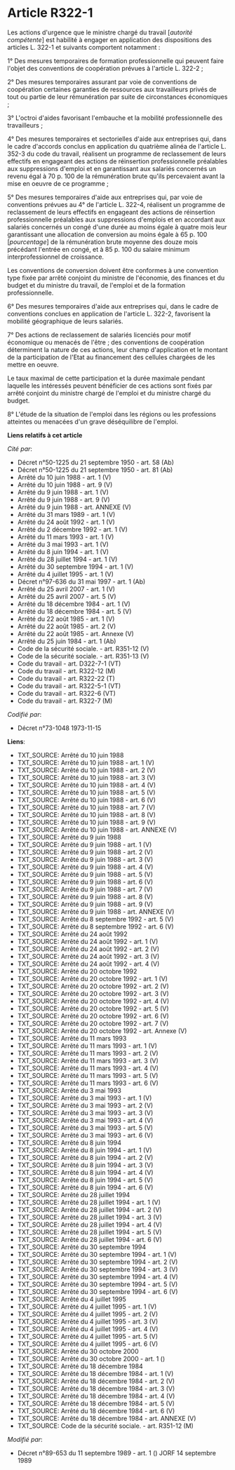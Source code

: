 # Article R322-1

Les actions d'urgence que le ministre chargé du travail [*autorité compétente*] est habilité à engager en application des
dispositions des articles L. 322-1 et suivants comportent notamment :

1° Des mesures temporaires de formation professionnelle qui peuvent faire l'objet des conventions de coopération prévues à
l'article L. 322-2 ;

2° Des mesures temporaires assurant par voie de conventions de coopération certaines garanties de ressources aux travailleurs
privés de tout ou partie de leur rémunération par suite de circonstances économiques ;

3° L'octroi d'aides favorisant l'embauche et la mobilité professionnelle des travailleurs ;

4° Des mesures temporaires et sectorielles d'aide aux entreprises qui, dans le cadre d'accords conclus en application du
quatrième alinéa de l'article L. 352-3 du code du travail, réalisent un programme de reclassement de leurs effectifs en
engageant des actions de réinsertion professionnelle préalables aux suppressions d'emploi et en garantissant aux salariés
concernés un revenu égal à 70 p. 100 de la rémunération brute qu'ils percevaient avant la mise en oeuvre de ce programme ;

5° Des mesures temporaires d'aide aux entreprises qui, par voie de conventions prévues au 4° de l'article L. 322-4, réalisent
un programme de reclassement de leurs effectifs en engageant des actions de réinsertion professionnelle préalables aux
suppressions d'emplois et en accordant aux salariés concernés un congé d'une durée au moins égale à quatre mois leur
garantissant une allocation de conversion au moins égale à 65 p. 100 [*pourcentage*] de la rémunération brute moyenne des
douze mois précédant l'entrée en congé, et à 85 p. 100 du salaire minimum interprofessionnel de croissance.

Les conventions de conversion doivent être conformes à une convention type fixée par arrêté conjoint du ministre de
l'économie, des finances et du budget et du ministre du travail, de l'emploi et de la formation professionnelle.

6° Des mesures temporaires d'aide aux entreprises qui, dans le cadre de conventions conclues en application de l'article L.
322-2, favorisent la mobilité géographique de leurs salariés.

7° Des actions de reclassement de salariés licenciés pour motif économique ou menacés de l'être ; des conventions de
coopération déterminent la nature de ces actions, leur champ d'application et le montant de la participation de l'Etat au
financement des cellules chargées de les mettre en oeuvre.

Le taux maximal de cette participation et la durée maximale pendant laquelle les intéressés peuvent bénéficier de ces actions
sont fixés par arrêté conjoint du ministre chargé de l'emploi et du ministre chargé du budget.

8° L'étude de la situation de l'emploi dans les régions ou les professions atteintes ou menacées d'un grave déséquilibre de
l'emploi.

**Liens relatifs à cet article**

_Cité par_:

  - Décret n°50-1225 du 21 septembre 1950 - art. 58 (Ab)
  - Décret n°50-1225 du 21 septembre 1950 - art. 81 (Ab)
  - Arrêté du 10 juin 1988 - art. 1 (V)
  - Arrêté du 10 juin 1988 - art. 9 (V)
  - Arrêté du 9 juin 1988 - art. 1 (V)
  - Arrêté du 9 juin 1988 - art. 9 (V)
  - Arrêté du 9 juin 1988 - art. ANNEXE (V)
  - Arrêté du 31 mars 1989 - art. 1 (V)
  - Arrêté du 24 août 1992 - art. 1 (V)
  - Arrêté du 2 décembre 1992 - art. 1 (V)
  - Arrêté du 11 mars 1993 - art. 1 (V)
  - Arrêté du 3 mai 1993 - art. 1 (V)
  - Arrêté du 8 juin 1994 - art. 1 (V)
  - Arrêté du 28 juillet 1994 - art. 1 (V)
  - Arrêté du 30 septembre 1994 - art. 1 (V)
  - Arrêté du 4 juillet 1995 - art. 1 (V)
  - Décret n°97-636 du 31 mai 1997 - art. 1 (Ab)
  - Arrêté du 25 avril 2007 - art. 1 (V)
  - Arrêté du 25 avril 2007 - art. 5 (V)
  - Arrêté du 18 décembre 1984 - art. 1 (V)
  - Arrêté du 18 décembre 1984 - art. 5 (V)
  - Arrêté du 22 août 1985 - art. 1 (V)
  - Arrêté du 22 août 1985 - art. 2 (V)
  - Arrêté du 22 août 1985 - art. Annexe (V)
  - Arrêté du 25 juin 1984 - art. 1 (Ab)
  - Code de la sécurité sociale. - art. R351-12 (V)
  - Code de la sécurité sociale. - art. R351-13 (V)
  - Code du travail - art. D322-7-1 (VT)
  - Code du travail - art. R322-12 (M)
  - Code du travail - art. R322-22 (T)
  - Code du travail - art. R322-5-1 (VT)
  - Code du travail - art. R322-6 (VT)
  - Code du travail - art. R322-7 (M)

_Codifié par_:

  - Décret n°73-1048 1973-11-15

**Liens**:

  - TXT_SOURCE: Arrêté du 10 juin 1988
  - TXT_SOURCE: Arrêté du 10 juin 1988 - art. 1 (V)
  - TXT_SOURCE: Arrêté du 10 juin 1988 - art. 2 (V)
  - TXT_SOURCE: Arrêté du 10 juin 1988 - art. 3 (V)
  - TXT_SOURCE: Arrêté du 10 juin 1988 - art. 4 (V)
  - TXT_SOURCE: Arrêté du 10 juin 1988 - art. 5 (V)
  - TXT_SOURCE: Arrêté du 10 juin 1988 - art. 6 (V)
  - TXT_SOURCE: Arrêté du 10 juin 1988 - art. 7 (V)
  - TXT_SOURCE: Arrêté du 10 juin 1988 - art. 8 (V)
  - TXT_SOURCE: Arrêté du 10 juin 1988 - art. 9 (V)
  - TXT_SOURCE: Arrêté du 10 juin 1988 - art. ANNEXE (V)
  - TXT_SOURCE: Arrêté du 9 juin 1988
  - TXT_SOURCE: Arrêté du 9 juin 1988 - art. 1 (V)
  - TXT_SOURCE: Arrêté du 9 juin 1988 - art. 2 (V)
  - TXT_SOURCE: Arrêté du 9 juin 1988 - art. 3 (V)
  - TXT_SOURCE: Arrêté du 9 juin 1988 - art. 4 (V)
  - TXT_SOURCE: Arrêté du 9 juin 1988 - art. 5 (V)
  - TXT_SOURCE: Arrêté du 9 juin 1988 - art. 6 (V)
  - TXT_SOURCE: Arrêté du 9 juin 1988 - art. 7 (V)
  - TXT_SOURCE: Arrêté du 9 juin 1988 - art. 8 (V)
  - TXT_SOURCE: Arrêté du 9 juin 1988 - art. 9 (V)
  - TXT_SOURCE: Arrêté du 9 juin 1988 - art. ANNEXE (V)
  - TXT_SOURCE: Arrêté du 8 septembre 1992 - art. 5 (V)
  - TXT_SOURCE: Arrêté du 8 septembre 1992 - art. 6 (V)
  - TXT_SOURCE: Arrêté du 24 août 1992
  - TXT_SOURCE: Arrêté du 24 août 1992 - art. 1 (V)
  - TXT_SOURCE: Arrêté du 24 août 1992 - art. 2 (V)
  - TXT_SOURCE: Arrêté du 24 août 1992 - art. 3 (V)
  - TXT_SOURCE: Arrêté du 24 août 1992 - art. 4 (V)
  - TXT_SOURCE: Arrêté du 20 octobre 1992
  - TXT_SOURCE: Arrêté du 20 octobre 1992 - art. 1 (V)
  - TXT_SOURCE: Arrêté du 20 octobre 1992 - art. 2 (V)
  - TXT_SOURCE: Arrêté du 20 octobre 1992 - art. 3 (V)
  - TXT_SOURCE: Arrêté du 20 octobre 1992 - art. 4 (V)
  - TXT_SOURCE: Arrêté du 20 octobre 1992 - art. 5 (V)
  - TXT_SOURCE: Arrêté du 20 octobre 1992 - art. 6 (V)
  - TXT_SOURCE: Arrêté du 20 octobre 1992 - art. 7 (V)
  - TXT_SOURCE: Arrêté du 20 octobre 1992 - art. Annexe (V)
  - TXT_SOURCE: Arrêté du 11 mars 1993
  - TXT_SOURCE: Arrêté du 11 mars 1993 - art. 1 (V)
  - TXT_SOURCE: Arrêté du 11 mars 1993 - art. 2 (V)
  - TXT_SOURCE: Arrêté du 11 mars 1993 - art. 3 (V)
  - TXT_SOURCE: Arrêté du 11 mars 1993 - art. 4 (V)
  - TXT_SOURCE: Arrêté du 11 mars 1993 - art. 5 (V)
  - TXT_SOURCE: Arrêté du 11 mars 1993 - art. 6 (V)
  - TXT_SOURCE: Arrêté du 3 mai 1993
  - TXT_SOURCE: Arrêté du 3 mai 1993 - art. 1 (V)
  - TXT_SOURCE: Arrêté du 3 mai 1993 - art. 2 (V)
  - TXT_SOURCE: Arrêté du 3 mai 1993 - art. 3 (V)
  - TXT_SOURCE: Arrêté du 3 mai 1993 - art. 4 (V)
  - TXT_SOURCE: Arrêté du 3 mai 1993 - art. 5 (V)
  - TXT_SOURCE: Arrêté du 3 mai 1993 - art. 6 (V)
  - TXT_SOURCE: Arrêté du 8 juin 1994
  - TXT_SOURCE: Arrêté du 8 juin 1994 - art. 1 (V)
  - TXT_SOURCE: Arrêté du 8 juin 1994 - art. 2 (V)
  - TXT_SOURCE: Arrêté du 8 juin 1994 - art. 3 (V)
  - TXT_SOURCE: Arrêté du 8 juin 1994 - art. 4 (V)
  - TXT_SOURCE: Arrêté du 8 juin 1994 - art. 5 (V)
  - TXT_SOURCE: Arrêté du 8 juin 1994 - art. 6 (V)
  - TXT_SOURCE: Arrêté du 28 juillet 1994
  - TXT_SOURCE: Arrêté du 28 juillet 1994 - art. 1 (V)
  - TXT_SOURCE: Arrêté du 28 juillet 1994 - art. 2 (V)
  - TXT_SOURCE: Arrêté du 28 juillet 1994 - art. 3 (V)
  - TXT_SOURCE: Arrêté du 28 juillet 1994 - art. 4 (V)
  - TXT_SOURCE: Arrêté du 28 juillet 1994 - art. 5 (V)
  - TXT_SOURCE: Arrêté du 28 juillet 1994 - art. 6 (V)
  - TXT_SOURCE: Arrêté du 30 septembre 1994
  - TXT_SOURCE: Arrêté du 30 septembre 1994 - art. 1 (V)
  - TXT_SOURCE: Arrêté du 30 septembre 1994 - art. 2 (V)
  - TXT_SOURCE: Arrêté du 30 septembre 1994 - art. 3 (V)
  - TXT_SOURCE: Arrêté du 30 septembre 1994 - art. 4 (V)
  - TXT_SOURCE: Arrêté du 30 septembre 1994 - art. 5 (V)
  - TXT_SOURCE: Arrêté du 30 septembre 1994 - art. 6 (V)
  - TXT_SOURCE: Arrêté du 4 juillet 1995
  - TXT_SOURCE: Arrêté du 4 juillet 1995 - art. 1 (V)
  - TXT_SOURCE: Arrêté du 4 juillet 1995 - art. 2 (V)
  - TXT_SOURCE: Arrêté du 4 juillet 1995 - art. 3 (V)
  - TXT_SOURCE: Arrêté du 4 juillet 1995 - art. 4 (V)
  - TXT_SOURCE: Arrêté du 4 juillet 1995 - art. 5 (V)
  - TXT_SOURCE: Arrêté du 4 juillet 1995 - art. 6 (V)
  - TXT_SOURCE: Arrêté du 30 octobre 2000
  - TXT_SOURCE: Arrêté du 30 octobre 2000 - art. 1 ()
  - TXT_SOURCE: Arrêté du 18 décembre 1984
  - TXT_SOURCE: Arrêté du 18 décembre 1984 - art. 1 (V)
  - TXT_SOURCE: Arrêté du 18 décembre 1984 - art. 2 (V)
  - TXT_SOURCE: Arrêté du 18 décembre 1984 - art. 3 (V)
  - TXT_SOURCE: Arrêté du 18 décembre 1984 - art. 4 (V)
  - TXT_SOURCE: Arrêté du 18 décembre 1984 - art. 5 (V)
  - TXT_SOURCE: Arrêté du 18 décembre 1984 - art. 6 (V)
  - TXT_SOURCE: Arrêté du 18 décembre 1984 - art. ANNEXE (V)
  - TXT_SOURCE: Code de la sécurité sociale. - art. R351-12 (M)

_Modifié par_:

  - Décret n°89-653 du 11 septembre 1989 - art. 1 () JORF 14 septembre 1989
